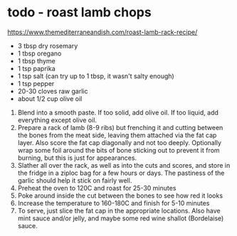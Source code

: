 # todo - roast lamb chops

https://www.themediterraneandish.com/roast-lamb-rack-recipe/

* 3 tbsp dry rosemary
* 1 tbsp oregano
* 1 tbsp thyme
* 1 tsp paprika
* 1 tsp salt (can try up to 1 tbsp, it wasn't salty enough)
* 1 tsp pepper
* 20-30 cloves raw garlic
* about 1/2 cup olive oil

1. Blend into a smooth paste. If too solid, add olive oil. If too liquid, add everything except olive oil.
2. Prepare a rack of lamb (8-9 ribs) but frenching it and cutting between the bones from the meat side, leaving them
   attached via the fat cap layer. Also score the fat cap diagonally and not too deeply. Optionally wrap some foil
   around the bits of bone sticking out to prevent it from burning, but this is just for appearances.
3. Slather all over the rack, as well as into the cuts and scores, and store in the fridge in a ziploc bag for a few
   hours or days. The pastiness of the garlic should help it stick on fairly well.
4. Preheat the oven to 120C and roast for 25-30 minutes
5. Poke around inside the cut between the bones to see how red it looks
6. Increase the temperature to 160-180C and finish for 5-10 minutes
7. To serve, just slice the fat cap in the appropriate locations. Also have mint sauce and/or jelly, and maybe some
   red wine shallot (Bordelaise) sauce.